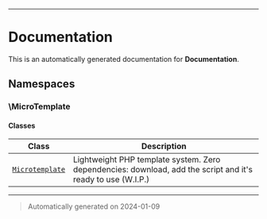 
***

# Documentation



This is an automatically generated documentation for **Documentation**.


## Namespaces


### \MicroTemplate

#### Classes

| Class | Description |
|-------|-------------|
| [`Microtemplate`](./classes/MicroTemplate/Microtemplate.md) | Lightweight PHP template system. Zero dependencies: download, add the script and it&#039;s ready to use (W.I.P.)|




***
> Automatically generated on 2024-01-09
